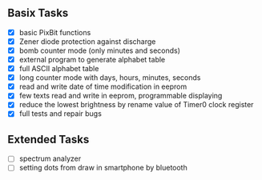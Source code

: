 ## Basix Tasks
- [x] basic PixBit functions
- [x] Zener diode protection against discharge
- [x] bomb counter mode (only minutes and seconds)
- [x] external program to generate alphabet table
- [x] full ASCII alphabet table
- [x] long counter mode with days, hours, minutes, seconds
- [x] read and write date of time modification in eeprom
- [x] few texts read and write in eeprom, programmable displaying
- [x] reduce the lowest brightness by rename value of Timer0 clock register
- [x] full tests and repair bugs

## Extended Tasks  
- [ ] spectrum analyzer
- [ ] setting dots from draw in smartphone by bluetooth
